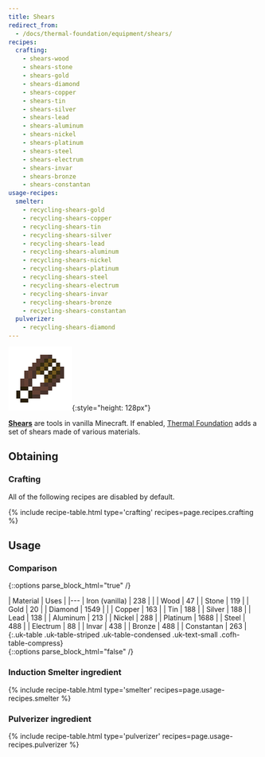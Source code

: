 ```yaml
---
title: Shears
redirect_from:
  - /docs/thermal-foundation/equipment/shears/
recipes:
  crafting:
    - shears-wood
    - shears-stone
    - shears-gold
    - shears-diamond
    - shears-copper
    - shears-tin
    - shears-silver
    - shears-lead
    - shears-aluminum
    - shears-nickel
    - shears-platinum
    - shears-steel
    - shears-electrum
    - shears-invar
    - shears-bronze
    - shears-constantan
usage-recipes:
  smelter:
    - recycling-shears-gold
    - recycling-shears-copper
    - recycling-shears-tin
    - recycling-shears-silver
    - recycling-shears-lead
    - recycling-shears-aluminum
    - recycling-shears-nickel
    - recycling-shears-platinum
    - recycling-shears-steel
    - recycling-shears-electrum
    - recycling-shears-invar
    - recycling-shears-bronze
    - recycling-shears-constantan
  pulverizer:
    - recycling-shears-diamond
---
```


![Shears](/assets/images/thermal-foundation/shears.gif){:style="height: 128px"}


**[Shears](https://minecraft.gamepedia.com/Shears)** are tools in vanilla
Minecraft. If enabled, [Thermal Foundation](/docs/thermal-foundation/) adds a
set of shears made of various materials.


Obtaining
---------

### Crafting
All of the following recipes are disabled by default.

{% include recipe-table.html type='crafting' recipes=page.recipes.crafting %}


Usage
-----

### Comparison
{::options parse_block_html="true" /}
<div class="uk-overflow-container">
| Material | Uses |
|---
| Iron (vanilla) | 238 |
|
| Wood | 47 |
| Stone | 119 |
| Gold | 20 |
| Diamond | 1549 |
|
| Copper | 163 |
| Tin | 188 |
| Silver | 188 |
| Lead | 138 |
| Aluminum | 213 |
| Nickel | 288 |
| Platinum | 1688 |
| Steel | 488 |
| Electrum | 88 |
| Invar | 438 |
| Bronze | 488 |
| Constantan | 263 |
{:.uk-table .uk-table-striped .uk-table-condensed .uk-text-small .cofh-table-compress}
</div>
{::options parse_block_html="false" /}

### Induction Smelter ingredient
{% include recipe-table.html type='smelter' recipes=page.usage-recipes.smelter %}

### Pulverizer ingredient
{% include recipe-table.html type='pulverizer' recipes=page.usage-recipes.pulverizer %}
